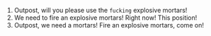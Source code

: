 1. Outpost, will you please use the `fucking` explosive mortars!
2. We need to fire an explosive mortars! Right now! This position!
3. Outpost, we need a mortars! Fire an explosive mortars, come on!